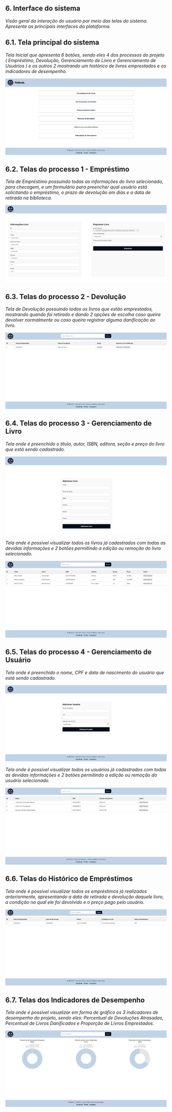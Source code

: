 
## 6. Interface do sistema

_Visão geral da interação do usuário por meio das telas do sistema. Apresente as principais interfaces da plataforma._

## 6.1. Tela principal do sistema

_Tela Inicial que apresenta 6 botões, sendo eles 4 dos processos do projeto ( Empréstimo, Devolução, Gerenciamento de Livro e Gerenciamento de Usuários ) e os outros 2 mostrando um histórico de livros emprestados e os indicadores de desempenho._

![Tela principal do sistema](images/TelaMain.png)

## 6.2. Telas do processo 1 - Empréstimo

_Tela de Empréstimo possuindo todas as informações do livro selecionado, para checagem, e um formulário para preencher qual usuário está solicitando o empréstimo, o prazo de devolução em dias e a data de retirada na biblioteca._

![Tela da atividade 1](images/Emprestimo.png)


## 6.3. Telas do processo 2 - Devolução

_Tela de Devolução possuindo todos os livros que estão emprestados, mostrando quando foi retirado e dando 2 opções de escolha caso queira devolver normalmente ou caso queira registrar alguma danificação ao livro._

![Tela da atividade 1](images/Devolucao.png)

## 6.4. Telas do processo 3 - Gerenciamento de Livro

_Tela onde é preenchido o título, autor, ISBN, editora, seção e preço do livro que está sendo cadastrado._

![Tela da atividade 1](images/AdicionarLivro.png)

_Tela onde é possível visualizar todos os livros já cadastrados com todas as devidas informações e 2 botões permitindo a edição ou remoção do livro selecionado._

![Tela da atividade 2](images/EditarLivro.png)

## 6.5. Telas do processo 4 - Gerenciamento de Usuário

_Tela onde é preenchido o nome, CPF e data de nascimento do usuário que está sendo cadastrado._

![Tela da atividade 1](images/AdicionarUsuario.png)

_Tela onde é possível visualizar todos os usuários já cadastrados com todas as devidas informações e 2 botões permitindo a edição ou remoção do usuário selecionado._

![Tela da atividade 2](images/EditarUsuario.png)

## 6.6. Telas do Histórico de Empréstimos

_Tela onde é possível visualizar todos os empréstimos já realizados anteriormente, apresentando a data de retirada e devolução daquele livro, a condição na qual ele foi devolvido e o preço pago pelo usuário._

![Tela da atividade 2](images/Historico.png)

## 6.7. Telas dos Indicadores de Desempenho

_Tela onde é possível visualizar em forma de gráfico os 3 indicadores de desempenho do projeto, sendo eles: Percentual de Devoluções Atrasadas, Percentual de Livros Danificados e Proporção de Livros Emprestados._

![Tela da atividade 2](images/IndicadoresDesempenho.png)
